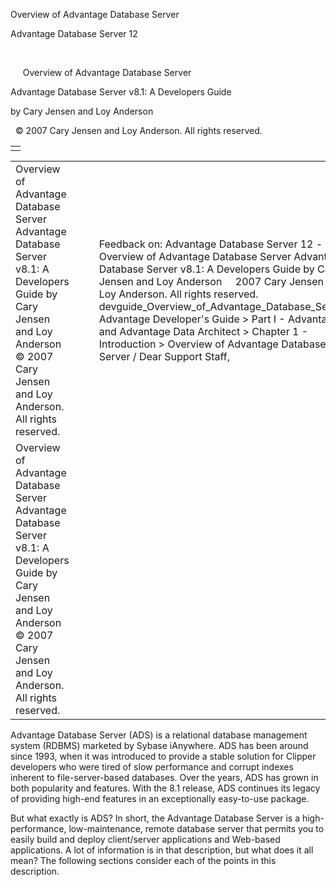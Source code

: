 Overview of Advantage Database Server




Advantage Database Server 12  

 

     Overview of Advantage Database Server

Advantage Database Server v8.1: A Developers Guide

by Cary Jensen and Loy Anderson

  © 2007 Cary Jensen and Loy Anderson. All rights reserved.

|  |
| --- |
|  |

|  |  |  |  |  |
| --- | --- | --- | --- | --- |
| Overview of Advantage Database Server  Advantage Database Server v8.1: A Developers Guide  by Cary Jensen and Loy Anderson    © 2007 Cary Jensen and Loy Anderson. All rights reserved. |  |  | Feedback on: Advantage Database Server 12 -       Overview of Advantage Database Server Advantage Database Server v8.1: A Developers Guide by Cary Jensen and Loy Anderson     2007 Cary Jensen and Loy Anderson. All rights reserved. devguide\_Overview\_of\_Advantage\_Database\_Server Advantage Developer's Guide > Part I - Advantage and Advantage Data Architect > Chapter 1 - Introduction > Overview of Advantage Database Server / Dear Support Staff, |  |
| Overview of Advantage Database Server  Advantage Database Server v8.1: A Developers Guide  by Cary Jensen and Loy Anderson    © 2007 Cary Jensen and Loy Anderson. All rights reserved. |  |  |  |  |

Advantage Database Server (ADS) is a relational database management system (RDBMS) marketed by Sybase iAnywhere. ADS has been around since 1993, when it was introduced to provide a stable solution for Clipper developers who were tired of slow performance and corrupt indexes inherent to file-server-based databases. Over the years, ADS has grown in both popularity and features. With the 8.1 release, ADS continues its legacy of providing high-end features in an exceptionally easy-to-use package.

But what exactly is ADS? In short, the Advantage Database Server is a high-performance, low-maintenance, remote database server that permits you to easily build and deploy client/server applications and Web-based applications. A lot of information is in that description, but what does it all mean? The following sections consider each of the points in this description.